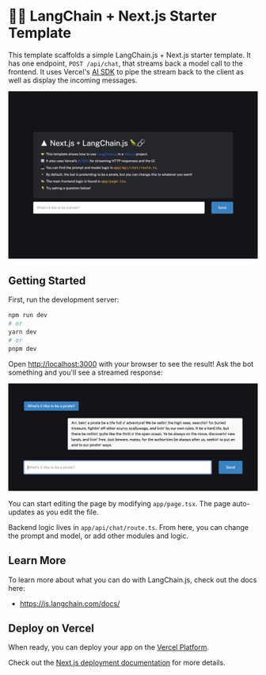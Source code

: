 # 🦜️🔗 LangChain + Next.js Starter Template

This template scaffolds a simple LangChain.js + Next.js starter template. It has one endpoint, `POST /api/chat`, that streams back a model call to
the frontend. It uses Vercel's [AI SDK](https://github.com/vercel-labs/ai) to pipe the stream back to the client as well as display the incoming messages.

![Screenshot of the title card](/public/images/title.png?1)

## Getting Started

First, run the development server:

```bash
npm run dev
# or
yarn dev
# or
pnpm dev
```

Open [http://localhost:3000](http://localhost:3000) with your browser to see the result! Ask the bot something and you'll see a streamed response:

![A streaming conversation between the user and the AI](/public/images/chat.png?1)

You can start editing the page by modifying `app/page.tsx`. The page auto-updates as you edit the file.

Backend logic lives in `app/api/chat/route.ts`. From here, you can change the prompt and model, or add other modules and logic.

## Learn More

To learn more about what you can do with LangChain.js, check out the docs here:

- https://js.langchain.com/docs/

## Deploy on Vercel

When ready, you can deploy your app on the [Vercel Platform](https://vercel.com/new?utm_medium=default-template&filter=next.js&utm_source=create-next-app&utm_campaign=create-next-app-readme).

Check out the [Next.js deployment documentation](https://nextjs.org/docs/deployment) for more details.
